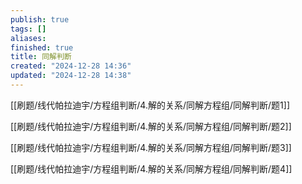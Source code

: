 ```yaml
---
publish: true
tags: []
aliases: 
finished: true
title: 同解判断
created: "2024-12-28 14:36"
updated: "2024-12-28 14:38"
---
```

[[刷题/线代帕拉迪宇/方程组判断/4.解的关系/同解方程组/同解判断/题1]]

[[刷题/线代帕拉迪宇/方程组判断/4.解的关系/同解方程组/同解判断/题2]]

[[刷题/线代帕拉迪宇/方程组判断/4.解的关系/同解方程组/同解判断/题3]]

[[刷题/线代帕拉迪宇/方程组判断/4.解的关系/同解方程组/同解判断/题4]]